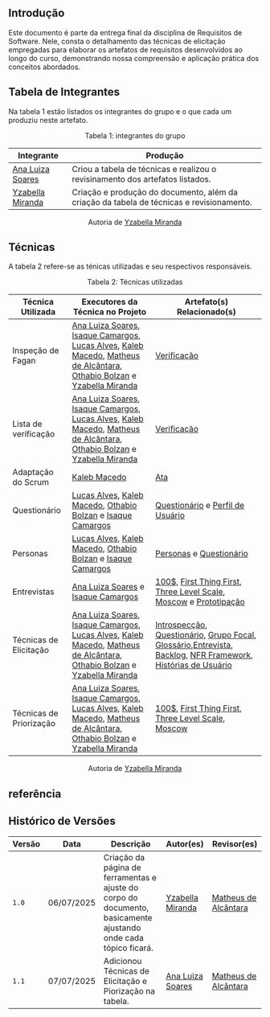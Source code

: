## Introdução

Este documento é parte da entrega final da disciplina de Requisitos de Software. Nele, consta o detalhamento das técnicas de elicitação empregadas para elaborar os artefatos de requisitos desenvolvidos ao longo do curso, demonstrando nossa compreensão e aplicação prática dos conceitos abordados.

## Tabela de Integrantes

Na tabela 1 estão listados os integrantes do grupo e o que cada um produziu neste artefato.

<p align="center">Tabela 1: integrantes do grupo</p>

<table>
  <thead>
    <tr>
      <th>Integrante</th>
      <th>Produção</th>
    </tr>
  </thead>
  <tbody>
  <tr>
      <td><a href="https://github.com/Ana-Luiza-SC">Ana Luiza Soares</a></td>
      <td> Criou a tabela de técnicas e realizou o revisinamento dos artefatos listados. </td>
    </tr>
    <tr>
      <td><a href="https://github.com/redjsun">Yzabella Miranda</a></td>
      <td>Criação e produção do documento, além da criação da tabela de técnicas e revisionamento. </td>
    </tr>
  </tbody>
</table>
<p align="center">Autoria de <a href="https://github.com/redjsun">Yzabella Miranda</a></p>


## Técnicas
A tabela 2 refere-se as ténicas utilizadas e seu respectivos responsáveis.

<p align="center">Tabela 2: Técnicas utilizadas</p>
                                                               
| Técnica Utilizada | Executores da Técnica no Projeto | Artefato(s) Relacionado(s) |
|---|---|---|
| Inspeção de Fagan |[Ana Luiza Soares](https://github.com/Ana-Luiza-SC), [Isaque Camargos](https://github.com/isaqzin), [Lucas Alves](https://github.com/LucasAlves71), [Kaleb Macedo](https://github.com/kalebmacedo), [Matheus de Alcântara](https://github.com/matheusdealcantara), [Othabio Bolzan](https://github.com/bolzanMGB) e [Yzabella Miranda](https://github.com/redjsun) | [Verificação](../verificacao/lista_de_VerificacaoEntrega1.md) |
| Lista de verificação | [Ana Luiza Soares](https://github.com/Ana-Luiza-SC), [Isaque Camargos](https://github.com/isaqzin), [Lucas Alves](https://github.com/LucasAlves71), [Kaleb Macedo](https://github.com/kalebmacedo), [Matheus de Alcântara](https://github.com/matheusdealcantara), [Othabio Bolzan](https://github.com/bolzanMGB) e [Yzabella Miranda](https://github.com/redjsun) | [Verificação](../verificacao/lista_de_VerificacaoEntrega1.md) |
| Adaptação do Scrum | [Kaleb Macedo](https://github.com/kalebmacedo) |[Ata](../atas/ata_04_04.md) |
| Questionário | [Lucas Alves](https://github.com/LucasAlves71), [Kaleb Macedo](https://github.com/kalebmacedo), [Othabio Bolzan](https://github.com/bolzanMGB) e [Isaque Camargos](https://github.com/isaqzin) | [Questionário](../elicitacao/tecnicas/questionario.md) e [Perfil de Usuário](../elicitacao/perfil.md) |
| Personas | [Lucas Alves](https://github.com/LucasAlves71), [Kaleb Macedo](https://github.com/kalebmacedo), [Othabio Bolzan](https://github.com/bolzanMGB) e [Isaque Camargos](https://github.com/isaqzin) | [Personas](../elicitacao/personas.md) e [Questionário](../elicitacao/tecnicas/questionario.md) |
| Entrevistas | [Ana Luiza Soares](https://github.com/Ana-Luiza-SC) e [Isaque Camargos](https://github.com/isaqzin) | [100$](../elicitacao/priorizacao/dolares100.md), [First Thing First](../elicitacao/priorizacao/first_thing_first.md), [Three Level Scale](../elicitacao/priorizacao/threeLevelScale.md), [Moscow](../elicitacao/priorizacao/moscow.md) e [Prototipação](../modelagem/prototipos.md) |
| Técnicas de Elicitação | [Ana Luiza Soares](https://github.com/Ana-Luiza-SC), [Isaque Camargos](https://github.com/isaqzin), [Lucas Alves](https://github.com/LucasAlves71), [Kaleb Macedo](https://github.com/kalebmacedo), [Matheus de Alcântara](https://github.com/matheusdealcantara), [Othabio Bolzan](https://github.com/bolzanMGB) e [Yzabella Miranda](https://github.com/redjsun) | [Introspecção](../elicitacao/tecnicas/introspeccao.md), [Questionário](../elicitacao/tecnicas/questionario.md), [Grupo Focal](../elicitacao/tecnicas/grupo_focal.md), [Glossário](../elicitacao/tecnicas/glossario.md),[Entrevista](../elicitacao/tecnicas/entrevista.md), [Backlog](../modelagem/metodos_ageis/backlog.md), [NFR Framework](../modelagem/metodos_ageis/nfr.md), [Histórias de Usuário](../modelagem/metodos_ageis/historias_todos02.md) |
| Técnicas de Priorização | [Ana Luiza Soares](https://github.com/Ana-Luiza-SC), [Isaque Camargos](https://github.com/isaqzin), [Lucas Alves](https://github.com/LucasAlves71), [Kaleb Macedo](https://github.com/kalebmacedo), [Matheus de Alcântara](https://github.com/matheusdealcantara), [Othabio Bolzan](https://github.com/bolzanMGB) e [Yzabella Miranda](https://github.com/redjsun) | [100$](../elicitacao/priorizacao/dolares100.md), [First Thing First](../elicitacao/priorizacao/first_thing_first.md), [Three Level Scale](../elicitacao/priorizacao/threeLevelScale.md), [Moscow](../elicitacao/priorizacao/moscow.md) |

<p align="center">Autoria de <a href="https://github.com/redjsun">Yzabella Miranda</a></p>

## referência

## Histórico de Versões

| Versão | Data | Descrição | Autor(es) | Revisor(es) |
|--------|------|-----------|-----------|-------------|
| `1.0` | 06/07/2025 | Criação da página de ferramentas e ajuste do corpo do documento, basicamente ajustando onde cada tópico ficará. | [Yzabella Miranda](https://github.com/redjsun) | [Matheus de Alcântara](https://github.com/matheusdealcantara) | 
| `1.1` | 07/07/2025 | Adicionou Técnicas de Elicitação e Piorização na tabela. | [Ana Luiza Soares](https://github.com/Ana-Luiza-SC) | [Matheus de Alcântara](https://github.com/matheusdealcantara) |
